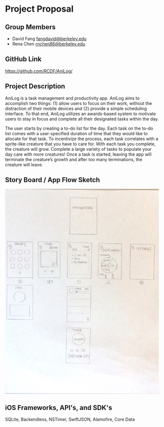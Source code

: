 # Project Proposal

## Group Members

* David Fang <fangdavid@berkeley.edu>
* Rena Chen <rnchen86@berkeley.edu>

## GitHub Link

https://github.com/RCDF/AniLog/

## Project Description

AniLog is a task management and productivity app. AniLog aims to accomplish two things: (1) allow users to focus on their work, without the distraction of their mobile devices and (2) provide a simple scheduling interface. To that end, AniLog utilizes an awards-based system to motivate users to stay in focus and complete all their designated tasks within the day.

The user starts by creating a to-do list for the day. Each task on the to-do list comes with a user-specified duration of time that they would like to allocate for that task. To incentivize the process, each task correlates with a sprite-like creature that you have to care for. With each task you complete, the creature will grow. Complete a large variety of tasks to populate your day care with more creatures! Once a task is started, leaving the app will terminate the creature’s growth and after too many terminations, the creature will leave.


## Story Board / App Flow Sketch

![Image of Storyboard Sketch](storyboard_sketch.jpg)

## iOS Frameworks, API's, and SDK's

SQLite, Backendless, NSTimer, SwiftJSON, Alamofire, Core Data
